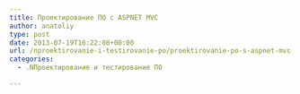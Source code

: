 ```yaml
---
title: Проектирование ПО с ASPNET MVC
author: anatoliy
type: post
date: 2013-07-19T16:22:08+00:00
url: /nproektirovanie-i-testirovanie-po/proektirovanie-po-s-aspnet-mvc.html
categories:
  - .NПроектирование и тестирование ПО

---
```

